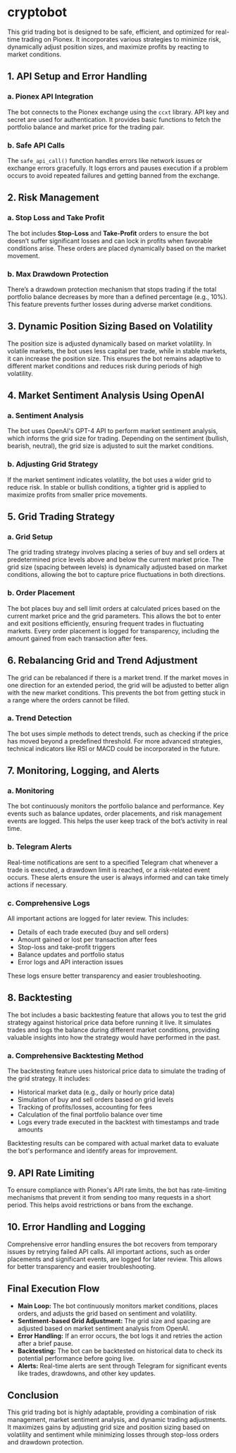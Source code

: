 <h1>cryptobot</h1>

<p>This grid trading bot is designed to be safe, efficient, and optimized for real-time trading on Pionex. It incorporates various strategies to minimize risk, dynamically adjust position sizes, and maximize profits by reacting to market conditions.</p>

<h2>1. API Setup and Error Handling</h2>
<h3>a. Pionex API Integration</h3>
<p>The bot connects to the Pionex exchange using the <code>ccxt</code> library. API key and secret are used for authentication. It provides basic functions to fetch the portfolio balance and market price for the trading pair.</p>

<h3>b. Safe API Calls</h3>
<p>The <code>safe_api_call()</code> function handles errors like network issues or exchange errors gracefully. It logs errors and pauses execution if a problem occurs to avoid repeated failures and getting banned from the exchange.</p>

<h2>2. Risk Management</h2>
<h3>a. Stop Loss and Take Profit</h3>
<p>The bot includes <b>Stop-Loss</b> and <b>Take-Profit</b> orders to ensure the bot doesn’t suffer significant losses and can lock in profits when favorable conditions arise. These orders are placed dynamically based on the market movement.</p>

<h3>b. Max Drawdown Protection</h3>
<p>There’s a drawdown protection mechanism that stops trading if the total portfolio balance decreases by more than a defined percentage (e.g., 10%). This feature prevents further losses during adverse market conditions.</p>

<h2>3. Dynamic Position Sizing Based on Volatility</h2>
<p>The position size is adjusted dynamically based on market volatility. In volatile markets, the bot uses less capital per trade, while in stable markets, it can increase the position size. This ensures the bot remains adaptive to different market conditions and reduces risk during periods of high volatility.</p>

<h2>4. Market Sentiment Analysis Using OpenAI</h2>
<h3>a. Sentiment Analysis</h3>
<p>The bot uses OpenAI's GPT-4 API to perform market sentiment analysis, which informs the grid size for trading. Depending on the sentiment (bullish, bearish, neutral), the grid size is adjusted to suit the market conditions.</p>

<h3>b. Adjusting Grid Strategy</h3>
<p>If the market sentiment indicates volatility, the bot uses a wider grid to reduce risk. In stable or bullish conditions, a tighter grid is applied to maximize profits from smaller price movements.</p>

<h2>5. Grid Trading Strategy</h2>
<h3>a. Grid Setup</h3>
<p>The grid trading strategy involves placing a series of buy and sell orders at predetermined price levels above and below the current market price. The grid size (spacing between levels) is dynamically adjusted based on market conditions, allowing the bot to capture price fluctuations in both directions.</p>

<h3>b. Order Placement</h3>
<p>The bot places buy and sell limit orders at calculated prices based on the current market price and the grid parameters. This allows the bot to enter and exit positions efficiently, ensuring frequent trades in fluctuating markets. Every order placement is logged for transparency, including the amount gained from each transaction after fees.</p>

<h2>6. Rebalancing Grid and Trend Adjustment</h2>
<p>The grid can be rebalanced if there is a market trend. If the market moves in one direction for an extended period, the grid will be adjusted to better align with the new market conditions. This prevents the bot from getting stuck in a range where the orders cannot be filled.</p>

<h3>a. Trend Detection</h3>
<p>The bot uses simple methods to detect trends, such as checking if the price has moved beyond a predefined threshold. For more advanced strategies, technical indicators like RSI or MACD could be incorporated in the future.</p>

<h2>7. Monitoring, Logging, and Alerts</h2>
<h3>a. Monitoring</h3>
<p>The bot continuously monitors the portfolio balance and performance. Key events such as balance updates, order placements, and risk management events are logged. This helps the user keep track of the bot’s activity in real time.</p>

<h3>b. Telegram Alerts</h3>
<p>Real-time notifications are sent to a specified Telegram chat whenever a trade is executed, a drawdown limit is reached, or a risk-related event occurs. These alerts ensure the user is always informed and can take timely actions if necessary.</p>

<h3>c. Comprehensive Logs</h3>
<p>All important actions are logged for later review. This includes:
    <ul>
        <li>Details of each trade executed (buy and sell orders)</li>
        <li>Amount gained or lost per transaction after fees</li>
        <li>Stop-loss and take-profit triggers</li>
        <li>Balance updates and portfolio status</li>
        <li>Error logs and API interaction issues</li>
    </ul>
    These logs ensure better transparency and easier troubleshooting.</p>

<h2>8. Backtesting</h2>
<p>The bot includes a basic backtesting feature that allows you to test the grid strategy against historical price data before running it live. It simulates trades and logs the balance during different market conditions, providing valuable insights into how the strategy would have performed in the past.</p>

<h3>a. Comprehensive Backtesting Method</h3>
<p>The backtesting feature uses historical price data to simulate the trading of the grid strategy. It includes:
    <ul>
        <li>Historical market data (e.g., daily or hourly price data)</li>
        <li>Simulation of buy and sell orders based on grid levels</li>
        <li>Tracking of profits/losses, accounting for fees</li>
        <li>Calculation of the final portfolio balance over time</li>
        <li>Logs every trade executed in the backtest with timestamps and trade amounts</li>
    </ul>
    Backtesting results can be compared with actual market data to evaluate the bot's performance and identify areas for improvement.</p>

<h2>9. API Rate Limiting</h2>
<p>To ensure compliance with Pionex's API rate limits, the bot has rate-limiting mechanisms that prevent it from sending too many requests in a short period. This helps avoid restrictions or bans from the exchange.</p>

<h2>10. Error Handling and Logging</h2>
<p>Comprehensive error handling ensures the bot recovers from temporary issues by retrying failed API calls. All important actions, such as order placements and significant events, are logged for later review. This allows for better transparency and easier troubleshooting.</p>

<h2>Final Execution Flow</h2>
<ul>
    <li><b>Main Loop:</b> The bot continuously monitors market conditions, places orders, and adjusts the grid based on sentiment and volatility.</li>
    <li><b>Sentiment-based Grid Adjustment:</b> The grid size and spacing are adjusted based on market sentiment analysis from OpenAI.</li>
    <li><b>Error Handling:</b> If an error occurs, the bot logs it and retries the action after a brief pause.</li>
    <li><b>Backtesting:</b> The bot can be backtested on historical data to check its potential performance before going live.</li>
    <li><b>Alerts:</b> Real-time alerts are sent through Telegram for significant events like trades, drawdowns, and other key updates.</li>
</ul>

<h2>Conclusion</h2>
<p>This grid trading bot is highly adaptable, providing a combination of risk management, market sentiment analysis, and dynamic trading adjustments. It maximizes gains by adjusting grid size and position sizing based on volatility and sentiment while minimizing losses through stop-loss orders and drawdown protection.</p>
